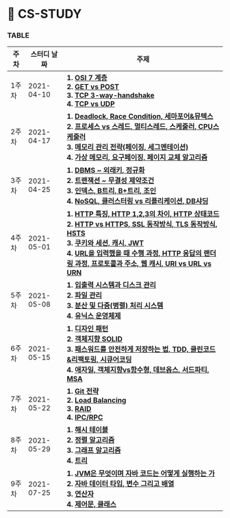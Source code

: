 # 📓 CS-STUDY

### TABLE

| 주차  | 스터디 날짜 | 주제                                                         |
| ----- | ----------- | ------------------------------------------------------------ |
| 1주차 | 2021-04-10  | **1. [OSI 7 계층](https://github.com/workhardslave/cs-study/blob/main/Network/OSI%207%20layers.md)**  <br />**2. [GET vs POST](https://github.com/workhardslave/cs-study/blob/main/Network/GET%20vs%20POST.md)** <br />**3. [TCP 3-way-handshake](https://github.com/workhardslave/cs-study/blob/main/Network/TCP%203-way-handshake.md)**  <br />**4. [TCP vs UDP](https://github.com/workhardslave/cs-study/blob/main/Network/TCP%20vs%20UDP.md)** |
| 2주차    | 2021-04-17 | **1. [Deadlock, Race Condition, 세마포어&뮤텍스](https://github.com/workhardslave/cs-study/blob/main/OS/Deadlock%2C%20Race%20Condition%2C%20%EC%84%B8%EB%A7%88%ED%8F%AC%EC%96%B4%26%EB%AE%A4%ED%85%8D%EC%8A%A4.md)** <br /> **2. [프로세스 vs 스레드, 멀티스레드, 스케줄러, CPU스케줄러](https://github.com/workhardslave/cs-study/blob/main/OS/Process%20vs%20Thread%2C%20CPU%20Scheduling.md)** <br /> **3. [메모리 관리 전략(페이징, 세그멘테이션)](https://github.com/workhardslave/cs-study/blob/main/OS/%EB%A9%94%EB%AA%A8%EB%A6%AC%20%EA%B4%80%EB%A6%AC%20%EC%A0%84%EB%9E%B5.md)** <br /> **4. [가상 메모리, 요구페이징, 페이지 교체 알고리즘](https://github.com/workhardslave/cs-study/blob/main/OS/VM_DP_PRA.md)** <br /> |
| 3주차    | 2021-04-25 | **1. [DBMS ~ 외래키, 정규화](https://github.com/workhardslave/cs-study/blob/main/Database/DBMS%20~%20%EC%99%B8%EB%9E%98%ED%82%A4%2C%20%EC%A0%95%EA%B7%9C%ED%99%94.md)** <br /> **2. [트랜잭션 ~ 무결성 제약조건](https://github.com/workhardslave/cs-study/blob/main/Database/Integrity%26Transaction.md)** <br /> **3. [인덱스, B트리, B+트리, 조인](https://github.com/workhardslave/cs-study/blob/main/Database/Index_B-Tree_B%2BTree_Join.md)** <br /> **4. [NoSQL, 클러스터링 vs 리플리케이션, DB샤딩](https://github.com/workhardslave/cs-study/blob/main/Database/NoSql%2C%20%ED%81%B4%EB%9F%AC%EC%8A%A4%ED%84%B0%EB%A7%81vs%20%EB%A6%AC%ED%94%8C%EB%A6%AC%EC%BC%80%EC%9D%B4%EC%85%98%2C%20DB%EC%83%A4%EB%94%A9.md)** <br />|
| 4주차    | 2021-05-01 | **1. [HTTP 특징, HTTP 1,2,3의 차이, HTTP 상태코드](https://github.com/workhardslave/cs-study/blob/main/Network/HTTP%20%EC%A0%95%EB%A6%AC.md)** <br /> **2. [HTTP vs HTTPS, SSL 동작방식, TLS 동작방식, HSTS](https://github.com/workhardslave/cs-study/blob/main/Network/HTTP_and_HTTPS.md)** <br /> **3. [쿠키와 세션, 캐시, JWT](https://github.com/workhardslave/cs-study/blob/main/Network/Cookie_Session_JWT_Cache.md)** <br /> **4. [URL을 입력했을 때 수행 과정, HTTP 응답의 랜더링 과정, 프로토콜과 주소, 웹 캐시, URI vs URL vs URN](https://github.com/workhardslave/cs-study/blob/main/Network/URL%20%EC%9E%85%EB%A0%A5%2C%20%EB%A0%8C%EB%8D%94%EB%A7%81%20%EA%B3%BC%EC%A0%95%2C%20%EA%B8%B0%ED%83%80%20%EB%84%A4%ED%8A%B8%EC%9B%8C%ED%81%AC%20%ED%94%84%ED%86%A0%EC%BD%9C%EA%B3%BC%20%EC%A3%BC%EC%86%8C%2C%20URI%20vs%20URL%20vs%20URN%2C%20%EC%9B%B9%20%EC%BA%90%EC%8B%9C.md)** <br />|
| 5주차    | 2021-05-08 | **1. [입출력 시스템과 디스크 관리](https://github.com/workhardslave/cs-study/blob/main/OS/IO_System_and_Disk_Management.md)** <br /> **2. [파일 관리](https://github.com/workhardslave/cs-study/blob/main/OS/%ED%8C%8C%EC%9D%BC%20%EA%B4%80%EB%A6%AC.md)** <br /> **3. [분산 및 다중(병렬) 처리 시스템](https://github.com/workhardslave/cs-study/blob/main/OS/%EB%B6%84%EC%82%B0%20%EB%B0%8F%20%EB%8B%A4%EC%A4%91(%EB%B3%91%EB%A0%AC)%20%EC%B2%98%EB%A6%AC%20%EC%8B%9C%EC%8A%A4%ED%85%9C.md)** <br /> **4. [유닉스 운영체제](https://github.com/workhardslave/cs-study/blob/main/OS/%EC%9C%A0%EB%8B%89%EC%8A%A4%20%EC%9A%B4%EC%98%81%EC%B2%B4%EC%A0%9C.md)** <br />|
| 6주차 | 2021-05-15 | **1. [디자인 패턴](https://github.com/workhardslave/cs-study/blob/main/OOP/%EB%94%94%EC%9E%90%EC%9D%B8%20%ED%8C%A8%ED%84%B4.md)**<br />**2. [객체지향 SOLID](https://github.com/workhardslave/cs-study/blob/main/OOP/SOLID%20%EC%9B%90%EC%B9%99.md)**<br />**3. [패스워드를 안전하게 저장하는 법, TDD, 클린코드&리팩토링, 시큐어코딩](https://github.com/workhardslave/cs-study/blob/main/Software%20Engineering/%ED%8C%A8%EC%8A%A4%EC%9B%8C%EB%93%9C%EB%A5%BC%20%EC%95%88%EC%A0%84%ED%95%98%EA%B2%8C%20%EC%A0%80%EC%9E%A5%ED%95%98%EB%8A%94%20%EB%B2%95%2C%20TDD%2C%20%ED%81%B4%EB%A6%B0%EC%BD%94%EB%93%9C%26%EB%A6%AC%ED%8C%A9%ED%86%A0%EB%A7%81%2C%20%EC%8B%9C%ED%81%90%EC%96%B4%EC%BD%94%EB%94%A9.md)**<br />**4. [애자일, 객체지향vs함수형, 데브옵스, 서드파티, MSA](https://github.com/workhardslave/cs-study/blob/main/Software%20Engineering/Agile_OOP_FP_DevOps_TP_MSA.md)**<br /> |
| 7주차    | 2021-05-22 | **1. [Git 전략](https://github.com/workhardslave/cs-study/blob/main/Software%20Engineering/Git%20%EC%A0%84%EB%9E%B5.md)** <br /> **2. [Load Balancing](https://github.com/workhardslave/cs-study/blob/main/Network/Load%20Balancing.md)** <br /> **3. [RAID](https://github.com/workhardslave/cs-study/blob/main/OS/IO_System_and_Disk_Management.md)** <br /> **4. [IPC/RPC](https://github.com/workhardslave/cs-study/blob/main/OS/IPC%26RPC.md)** <br />|
| 8주차    | 2021-05-29 | **1. [해시 테이블](https://github.com/workhardslave/cs-study/blob/main/Data%20Structure/%ED%95%B4%EC%8B%9C%20%ED%85%8C%EC%9D%B4%EB%B8%94.md)** <br /> **2. [정렬 알고리즘](https://github.com/workhardslave/cs-study/blob/main/Algorithm/sort.md)** <br /> **3. [그래프 알고리즘](https://github.com/workhardslave/cs-study/blob/main/Algorithm/%EA%B7%B8%EB%9E%98%ED%94%84%20%EC%95%8C%EA%B3%A0%EB%A6%AC%EC%A6%98.md)** <br /> **4. [트리](https://github.com/workhardslave/cs-study/blob/main/Data%20Structure/tree.md)** <br />|
| 9주차    | 2021-07-25 | **1. [JVM은 무엇이며 자바 코드는 어떻게 실행하는 가]()** <br /> **2. [자바 데이터 타입, 변수 그리고 배열]()** <br /> **3. [연산자]()** <br /> **4. [제어문, 클래스]()** <br />|
